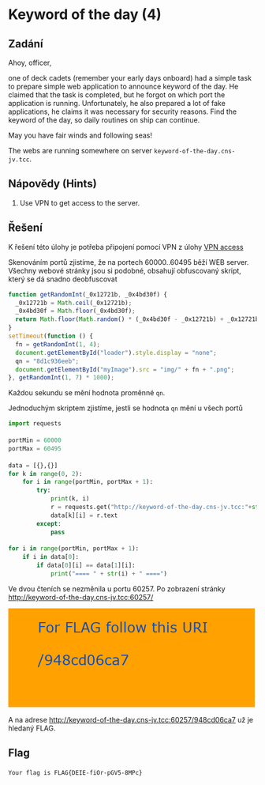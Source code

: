 # Keyword of the day (4)

## Zadání

Ahoy, officer,

one of deck cadets (remember your early days onboard) had a simple task to prepare simple web application to announce keyword of the day. He claimed that the task is completed, but he forgot on which port the application is running. Unfortunately, he also prepared a lot of fake applications, he claims it was necessary for security reasons. Find the keyword of the day, so daily routines on ship can continue.

May you have fair winds and following seas!

The webs are running somewhere on server `keyword-of-the-day.cns-jv.tcc`.

## Nápovědy (Hints)

1. Use VPN to get access to the server.

## Řešení

K řešení této úlohy je potřeba připojení pomocí VPN z úlohy [VPN access](../01_VPN_access/README.md)

Skenováním portů zjistíme, že na portech 60000..60495 běží WEB server. Všechny webové stránky jsou si podobné, obsahují obfuscovaný skript, který se dá snadno deobfuscovat

```js
function getRandomInt(_0x12721b, _0x4bd30f) {
  _0x12721b = Math.ceil(_0x12721b);
  _0x4bd30f = Math.floor(_0x4bd30f);
  return Math.floor(Math.random() * (_0x4bd30f - _0x12721b) + _0x12721b);
}
setTimeout(function () {
  fn = getRandomInt(1, 4);
  document.getElementById("loader").style.display = "none";
  qn = "8d1c936eeb";
  document.getElementById("myImage").src = "img/" + fn + ".png";
}, getRandomInt(1, 7) * 1000);
```

Každou sekundu se mění hodnota proměnné `qn`.

Jednoduchým skriptem zjistíme, jestli se hodnota `qn` mění u všech portů

```python
import requests

portMin = 60000
portMax = 60495

data = [{},{}]
for k in range(0, 2):
    for i in range(portMin, portMax + 1):
        try:
            print(k, i)
            r = requests.get("http://keyword-of-the-day.cns-jv.tcc:"+str(i), timeout=0.2)
            data[k][i] = r.text
        except:
            pass

for i in range(portMin, portMax + 1):
    if i in data[0]:
        if data[0][i] == data[1][i]:
            print("==== " + str(i) + " ====")
```

Ve dvou čteních se nezměnila u portu 60257. Po zobrazení stránky <http://keyword-of-the-day.cns-jv.tcc:60257/>

![Alt text](948cd06ca7.png)

A na adrese <http://keyword-of-the-day.cns-jv.tcc:60257/948cd06ca7> už je hledaný FLAG.

## Flag

`Your flag is FLAG{DEIE-fiOr-pGV5-8MPc}`
